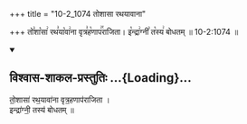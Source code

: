 +++
title = "10-2_1074 तोशासा रथयावाना"

+++
तो꣣शा꣡सा꣢ रथ꣣या꣡वा꣢ना वृत्र꣣ह꣡णाप꣢꣯राजिता। इ꣡न्द्रा꣢ग्नी꣣ त꣡स्य꣢ बोधतम् ॥ 10-2:1074 ॥

<div class="js_include" newlevelforh1="2" title="विश्वास-शाकल-प्रस्तुतिः" unfilled url="/vedAH_Rk/shAkalam/saMhitA/vishvAsa-prastutiH/08/038/02_toshAsA_rathayAvAnA.md">
<details open><summary><h2>विश्वास-शाकल-प्रस्तुतिः ...{Loading}...</h2></summary>


तो॒शासा॑ रथ॒यावा॑ना वृत्र॒हणाप॑राजिता ।  
इन्द्रा॑ग्नी॒ तस्य॑ बोधतम् ॥

</details>
</div>
